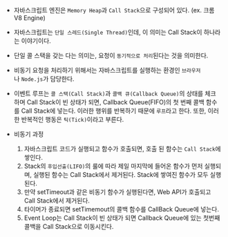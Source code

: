 - 자바스크립트 엔진은 `Memory Heap`과 `Call Stack`으로 구성되어 있다. (ex. 크롬 V8 Engine)
- 자바스크립트는 `단일 스레드(Single Thread)`인데, 이 의미는 Call Stack이 하나라는 이야기이다.
- 단일 콜 스택을 갖는 다는 의미는, 요청이 `동기적으로 처리`된다는 것을 의미한다.
- 비동기 요청을 처리하기 위해서는 자바스크립트를 실행하는 환경인 `브라우저`나 `Node.js`가 담당한다.

- 이벤트 루프는 `콜 스택(Call Stack)`과  `콜백 큐(Callback Queue)`의 상태를 체크하며 Call Stack이 빈 상태가 되면, Callback Queue(FIFO)의 첫 번째 콜백 함수를 Call Stack에 넣는다. 이러한 행위를 반복하기 때문에 `루프`라고 한다. 또한, 이러한 반복적인 행동은 `틱(Tick)`이라고 부른다.
- 비동기 과정
    1. 자바스크립트 코드가 실행되고 함수가 호출되면, 호출 된 함수는 `Call Stack`에 쌓인다.
    2. Stack의 `후입선출(LIFO)`의 룰에 따라 제일 마지막에 들어온 함수가 먼저 실행되며, 실행된 함수는 Call Stack에서 제거된다. Stack에 쌓여진 함수가 모두 실행된다.
    3. 만약 setTimeout과 같은 비동기 함수가 실행된다면, Web API가 호출되고 Call Stack에서 제거된다.
    4. 타이머가 종료되면 setTimemout의 콜백 함수를 CallBack Queue에 넣는다.
    5. Event Loop는 Call Stack이 빈 상태가 되면 Callback Queue에 있는 첫번째 콜백을 Call Stack으로 이동시킨다.